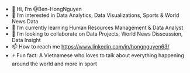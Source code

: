 - 👋 Hi, I’m @Ben-HongNguyen
- 👀 I’m interested in Data Analytics, Data Visualizations, Sports & World News Data 
- 🌱 I’m currently learning Human Resources Management & Data Analyst
- 💞️ I’m looking to collaborate on Data Projects, World News Disscussion, Data Insight
- 📫 How to reach me https://www.linkedin.com/in/hongnguyen63/
- ⚡ Fun fact: A Vietnamese who loves to talk about everything happening around the world and more in sport

<!---
Ben-HongNguyen/Ben-HongNguyen is a ✨ special ✨ repository because its `README.md` (this file) appears on your GitHub profile.
You can click the Preview link to take a look at your changes.
--->
